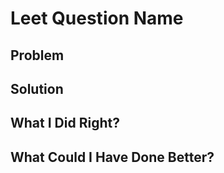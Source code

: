 # Leet Question Name

## Problem



## Solution



## What I Did Right?



## What Could I Have Done Better?

